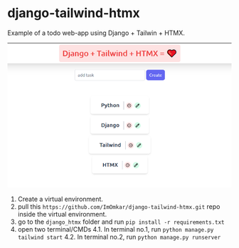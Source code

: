 # django-tailwind-htmx
 Example of a todo web-app using Django + Tailwin + HTMX.

![alt text](https://github.com/ImOmkar/django-tailwind-htmx/blob/main/Screenshot%20(334).png)

1. Create a virtual environment.
2. pull this `https://github.com/ImOmkar/django-tailwind-htmx.git` repo inside the virtual environment.
3. go to the `django_htmx` folder and run `pip install -r requirements.txt`
4. open two terminal/CMDs
   4.1. In terminal no.1, run `python manage.py tailwind start`
   4.2. In terminal no.2, run `python manage.py runserver`

